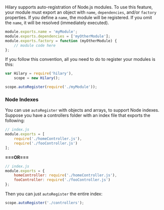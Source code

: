 Hilary supports auto-registration of Node.js modules. To use this feature, your module must export an object with ``name``, ``dependencies``, and/or ``factory`` properties. If you define a ``name``, the module will be registered. If you omit the ``name``, it will be resolved (immediately executed).

```JavaScript
module.exports.name = 'myModule';
module.exports.dependencies = ['myOtherModule'];
module.exports.factory = function (myOtherModule) {
    // module code here
};
```

If you follow this convention, all you need to do to register your modules is this:

```JavaScript
var Hilary = require('hilary'),
    scope = new Hilary();

scope.autoRegister(require('./myModule'));
```

### Node Indexes

You can use ``autoRegister`` with objects and arrays, to support Node indexes. Suppose you have a controllers folder with an index file that exports the following:

```JavaScript
// index.js
module.exports = [
    require('./homeController.js'),
    require('./fooController.js')
];
```

**===OR===**

```JavaScript
// index.js
module.exports = {
    homeController: require('./homeController.js'),
    fooController: require('./fooController.js')
};
```

Then you can just ``autoRegister`` the entire index:

```JavaScript
scope.autoRegister('./controllers');
```